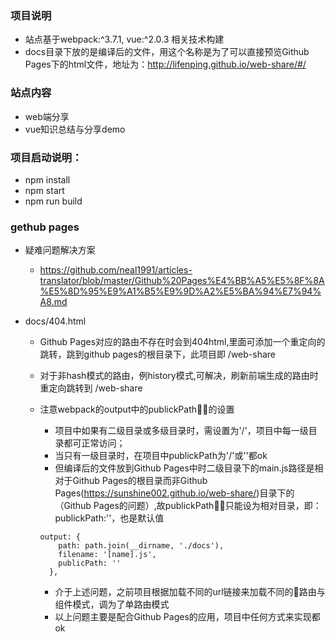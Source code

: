 ### 项目说明
- 站点基于webpack:^3.7.1, vue:^2.0.3 相关技术构建
- docs目录下放的是编译后的文件，用这个名称是为了可以直接预览Github Pages下的html文件，地址为：http://lifenping.github.io/web-share/#/

### 站点内容
- web端分享
- vue知识总结与分享demo

### 项目启动说明：
- npm install
- npm start
- npm run build

###  gethub pages

- 疑难问题解决方案
  - https://github.com/neal1991/articles-translator/blob/master/Github%20Pages%E4%BB%A5%E5%8F%8A%E5%8D%95%E9%A1%B5%E9%9D%A2%E5%BA%94%E7%94%A8.md

- docs/404.html
  - Github Pages对应的路由不存在时会到404html,里面可添加一个重定向的跳转，跳到github pages的根目录下，此项目即 /web-share

  - 对于非hash模式的路由，例history模式,可解决，刷新前端生成的路由时重定向跳转到 /web-share

  - 注意webpack的output中的publickPath的设置
    - 项目中如果有二级目录或多级目录时，需设置为'/'，项目中每一级目录都可正常访问；
    - 当只有一级目录时，在项目中publickPath为'/'或''都ok
    - 但编译后的文件放到Github Pages中时二级目录下的main.js路径是相对于Github Pages的根目录而非Github Pages(https://sunshine002.github.io/web-share/)目录下的（Github Pages的问题）,故publickPath只能设为相对目录，即：publickPath:''，也是默认值


    ```
    output: {
        path: path.join(__dirname, './docs'),
        filename: '[name].js',
        publicPath: ''
      },
    ```
    - 介于上述问题，之前项目根据加载不同的url链接来加载不同的路由与组件模式，调为了单路由模式
    - 以上问题主要是配合Github Pages的应用，项目中任何方式来实现都ok
